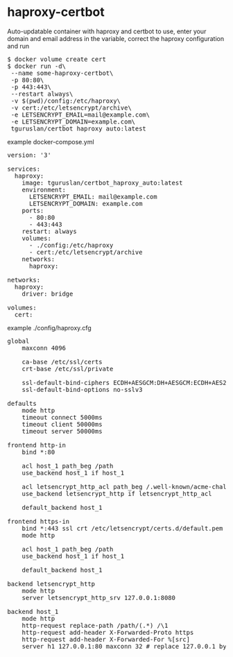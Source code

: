# haproxy-certbot

Auto-updatable container with haproxy and certbot
to use, enter your domain and email address in the variable, correct the haproxy configuration and run

<pre>
$ docker volume create cert
$ docker run -d\
 --name some-haproxy-certbot\
 -p 80:80\
 -p 443:443\
 --restart always\
 -v $(pwd)/config:/etc/haproxy\
 -v cert:/etc/letsencrypt/archive\
 -e LETSENCRYPT_EMAIL=mail@example.com\
 -e LETSENCRYPT_DOMAIN=example.com\
 tguruslan/certbot_haproxy_auto:latest
</pre>
example docker-compose.yml
<pre>
version: '3'

services:
  haproxy:
    image: tguruslan/certbot_haproxy_auto:latest
    environment:
      LETSENCRYPT_EMAIL: mail@example.com
      LETSENCRYPT_DOMAIN: example.com
    ports:
      - 80:80
      - 443:443
    restart: always
    volumes:
      - ./config:/etc/haproxy
      - cert:/etc/letsencrypt/archive
    networks:
      haproxy:

networks:
  haproxy:
    driver: bridge

volumes:
  cert:
</pre>
example ./config/haproxy.cfg
<pre>
global
    maxconn 4096

    ca-base /etc/ssl/certs
    crt-base /etc/ssl/private

    ssl-default-bind-ciphers ECDH+AESGCM:DH+AESGCM:ECDH+AES256:DH+AES256:ECDH+AES128:DH+AES:ECDH+3DES:DH+3DES:RSA+AESGCM:RSA+AES:RSA+3DES:!aNULL:!MD5:!DSS
    ssl-default-bind-options no-sslv3

defaults
    mode http
    timeout connect 5000ms
    timeout client 50000ms
    timeout server 50000ms

frontend http-in
    bind *:80

    acl host_1 path_beg /path
    use_backend host_1 if host_1

    acl letsencrypt_http_acl path_beg /.well-known/acme-challenge/
    use_backend letsencrypt_http if letsencrypt_http_acl

    default_backend host_1

frontend https-in
    bind *:443 ssl crt /etc/letsencrypt/certs.d/default.pem ciphers ECDHE-RSA-AES256-SHA:RC4-SHA:RC4:HIGH:!MD5:!aNULL:!EDH:!AESGCM
    mode http

    acl host_1 path_beg /path
    use_backend host_1 if host_1

    default_backend host_1

backend letsencrypt_http
    mode http
    server letsencrypt_http_srv 127.0.0.1:8080

backend host_1
    mode http
    http-request replace-path /path/(.*) /\1
    http-request add-header X-Forwarded-Proto https
    http-request add-header X-Forwarded-For %[src]
    server h1 127.0.0.1:80 maxconn 32 # replace 127.0.0.1 by your domain or ip
</pre>

